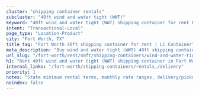 ```yaml
---
cluster: "shipping container rentals"
subcluster: "40ft wind and water tight (WWT)"
keyword: "40ft wind and water tight (WWT) shipping container for rent Fort Worth, TX"
intent: "Transactional-Local"
page_type: "Location-Product"
city: "Fort Worth, TX"
title_tag: "Fort Worth 40ft shipping container for rent | LC Container"
meta_description: "Buy wind and water tight (WWT) 40ft shipping container rent with local delivery in Fort Worth, TX. LC Container — local Since 2003. Request a fast quote today."
url_slug: "/fort-worth/rent/40ft/shipping-containers/wind-and-water-tight-wwt"
h1: "Rent 40ft wind and water tight (WWT) shipping container in Fort Worth"
internal_links: "/fort-worth/shipping-containers/rentals,/delivery"
priority: 1
notes: "State minimum rental terms, monthly rate ranges, delivery/pickup fees, service area."
noindex: false
---
```


<!-- TODO: Add unique city/inventory copy, images, and internal links here. -->
